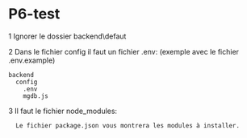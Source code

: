 # P6-test

 1 Ignorer le dossier backend\defaut
            
 2 Dans le fichier config il faut un fichier .env: (exemple avec le fichier .env.example)
 
    backend
      config
        .env
        mgdb.js
            
 3 Il faut le fichier node_modules:
  
      Le fichier package.json vous montrera les modules à installer.
